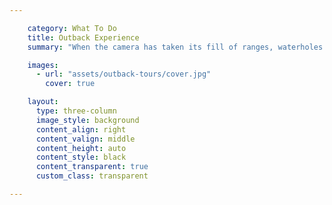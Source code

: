 ```yaml
---

    category: What To Do
    title: Outback Experience
    summary: "When the camera has taken its fill of ranges, waterholes and landforms, it's the local people who add some of the landscape's most meaningful layers."

    images:
      - url: "assets/outback-tours/cover.jpg"
        cover: true

    layout:
      type: three-column
      image_style: background
      content_align: right
      content_valign: middle
      content_height: auto
      content_style: black
      content_transparent: true
      custom_class: transparent

---
```

